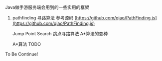 Java做手游服务端会用到的一些实用的框架

1. pathfinding 寻路算法
    参考源码 [https://github.com/qiao/PathFinding.js](https://github.com/qiao/PathFinding.js)
    
    Jump Point Search 跳点寻路算法  A*算法的变种
    
    A*算法 TODO
    
To Be Continue!